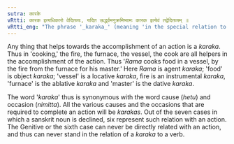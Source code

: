 ```yaml
---
sutra: कारके
vRtti: कारक इत्यधिकारो वेदितव्यः, यदित ऊर्द्ध्वमनुक्रमिष्यामः कारक इत्येवं तद्वेदितव्यम् ॥
vRtti_eng: "The phrase '_karaka_' (meaning 'in the special relation to a word expressing an action') is to be understood in the following aphorisms."
---
```

Any thing that helps towards the accomplishment of an action is a _karaka_. Thus in 'cooking,' the fire, the furnace, the vessel, the cook are all helpers in the accomplishment of the action. Thus '_Rama_ cooks food in a vessel, by the fire from the furnace for his master.' Here _Rama_ is agent _karaka_; 'food' is object _karaka_; 'vessel' is a locative _karaka_, fire is an instrumental _karaka_, 'furnace' is the ablative _karaka_ and 'master' is the dative _karaka_.

The word '_karaka_' thus is synonymous with the word cause (_hetu_) and occasion (_nimitta_). All the various causes and the occasions that are required to complete an action will be _karakas_. Out of the seven cases in which a sanskrit noun is declined, six represent such relation with an action. The Genitive or the sixth case can never be directly related with an action, and thus can never stand in the relation of a _karaka_ to a verb.
